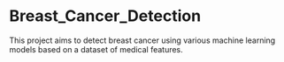 # Breast_Cancer_Detection
This project aims to detect breast cancer using various machine learning models based on a dataset of medical features.
